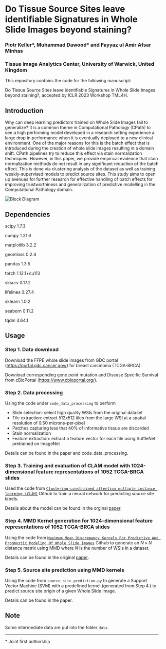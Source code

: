 # Do Tissue Source Sites leave identifiable Signatures in Whole Slide Images beyond staining?
### Piotr Keller*, Muhammad Dawood* and Fayyaz ul Amir Afsar Minhas
### Tissue Image Analytics Center, University of Warwick, United Kingdom

This repository contains the code for the following manuscript:

Do Tissue Source Sites leave identifiable Signatures in Whole Slide Images beyond staining?, accepted by ICLR 2023 Workshop TML4H.

## Introduction
Why can deep learning predictors trained on Whole Slide Images fail to generalize? It is a common theme in Computational Pathology (CPath) to see a high performing model developed in a research setting experience a large drop in performance when it is eventually deployed to a new clinical environment. One of the major reasons for this is the batch effect that is introduced during the creation of whole slide images resulting in a domain shift. CPath pipelines try to reduce this effect via stain normalization techniques. However, in this paper, we provide empirical evidence that stain normalization methods do not result in any significant reduction of the batch effect. This is done via clustering analysis of the dataset as well as training weakly-supervised models to predict source sites. This study aims to open up avenues for further research for effective handling of batch effects for improving trustworthiness and generalization of predictive modelling in the Computational Pathology domain.

<img src="Staining.png" alt="Block Diagram"/>

## Dependencies
scipy 1.7.3

numpy 1.21.6

matplotlib 3.2.2

geomloss 0.2.4

pandas 1.3.5

torch 1.12.1+cu113

sksurv 0.17.2

lifelines 0.27.4

sklearn 1.0.2

seaborn 0.11.2

tqdm 4.64.1 

## Usage
### Step 1. Data download
Download the FFPE whole slide images from GDC portal (https://portal.gdc.cancer.gov/) for breast carcinoma (TCGA-BRCA).

Download corresponding gene point mutation and Disease Specific Survival from cBioPortal (https://www.cbioportal.org/).
### Step 2. Data processing
Using the code under `code_data_processing` to perform

- Slide selection: select high quality WSIs from the original dataset 
- Tile extraction: extract 512x512 tiles from the large WSI at a spatial resolution of 0.50 microns-per-pixel
- Patches capturing less that 40% of informative tissue are discarded
- Stain normalization
- Feature extraction: extract a feature vector for each tile using SuffleNet pretrained on ImageNet


Details can be found in the paper and code_data_processing.
### Step 3. Training and evaluation of CLAM model with 1024-dimensional feature representations of 1052 TCGA-BRCA slides 

Used the code from [`Clustering-constrained attention multiple instance learning (CLAM)`](https://github.com/mahmoodlab/CLAM) Github to train a neural network for predicting source site labels.

Details about the model can be found in the orginal [paper](https://arxiv.org/abs/2004.09666).

### Step 4. MMD Kernel generation for 1024-dimensional feature representations of 1052 TCGA-BRCA slides 

Using the code from [`Maximum Mean Discrepancy Kernels For Predictive And Prognostic Modeling Of Whole Slide Images`](https://github.com/engrodawood/Hist-MMD) Github to generate an $N \times N$ distance matrix using MMD where $N$ is the number of WSIs in a dataset.

Details can be found in the original [paper](https://arxiv.org/abs/2301.09624).

### Step 5. Source site prediction using MMD kernels

Using the code from `source_site_prediction.py` to generate a Support Vector Machine (SVM) with a predefined kernel (generated from Step 4.) to predict source site origin of a given Whole Slide Image.

Details can be found in the paper.

## Note

Some intermediate data are put into the folder `data`.

--------

\* Joint first authorship

